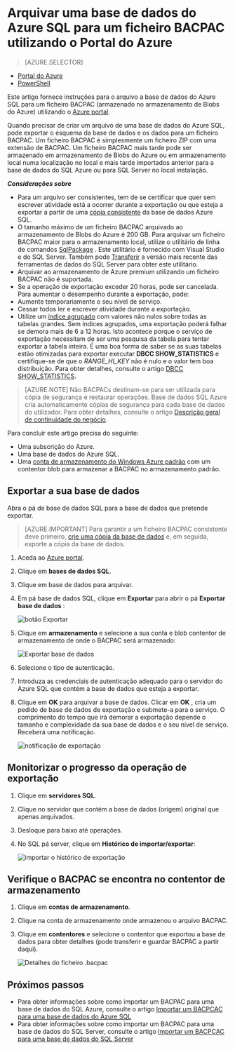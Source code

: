 <properties
    pageTitle="Arquivar uma base de dados do Azure SQL para um ficheiro BACPAC utilizando o Portal do Azure"
    description="Arquivar uma base de dados do Azure SQL para um ficheiro BACPAC utilizando o Portal do Azure"
    services="sql-database"
    documentationCenter=""
    authors="stevestein"
    manager="jhubbard"
    editor=""/>

<tags
    ms.service="sql-database"
    ms.devlang="NA"
    ms.date="08/15/2016"
    ms.author="sstein"
    ms.workload="data-management"
    ms.topic="article"
    ms.tgt_pltfrm="NA"/>


# <a name="archive-an-azure-sql-database-to-a-bacpac-file-using-the-azure-portal"></a>Arquivar uma base de dados do Azure SQL para um ficheiro BACPAC utilizando o Portal do Azure

> [AZURE.SELECTOR]
- [Portal do Azure](sql-database-export.md)
- [PowerShell](sql-database-export-powershell.md)

Este artigo fornece instruções para o arquivo a base de dados do Azure SQL para um ficheiro BACPAC (armazenado no armazenamento de Blobs do Azure) utilizando o [Azure portal](https://portal.azure.com).

Quando precisar de criar um arquivo de uma base de dados do Azure SQL, pode exportar o esquema da base de dados e os dados para um ficheiro BACPAC. Um ficheiro BACPAC é simplesmente um ficheiro ZIP com uma extensão de BACPAC. Um ficheiro BACPAC mais tarde pode ser armazenado em armazenamento de Blobs do Azure ou em armazenamento local numa localização no local e mais tarde importados anterior para a base de dados do SQL Azure ou para SQL Server no local instalação. 

***Considerações sobre***

- Para um arquivo ser consistentes, tem de se certificar que quer sem escrever atividade está a ocorrer durante a exportação ou que esteja a exportar a partir de uma [cópia consistente](sql-database-copy.md) da base de dados Azure SQL.
- O tamanho máximo de um ficheiro BACPAC arquivado ao armazenamento de Blobs do Azure é 200 GB. Para arquivar um ficheiro BACPAC maior para o armazenamento local, utilize o utilitário de linha de comandos [SqlPackage](https://msdn.microsoft.com/library/hh550080.aspx) . Este utilitário é fornecido com Visual Studio e do SQL Server. Também pode [Transferir](https://msdn.microsoft.com/library/mt204009.aspx) a versão mais recente das ferramentas de dados do SQL Server para obter este utilitário.
- Arquivar ao armazenamento de Azure premium utilizando um ficheiro BACPAC não é suportada.
- Se a operação de exportação exceder 20 horas, pode ser cancelada. Para aumentar o desempenho durante a exportação, pode:
 - Aumente temporariamente o seu nível de serviço.
 - Cessar todos ler e escrever atividade durante a exportação.
 - Utilize um [índice agrupado](https://msdn.microsoft.com/library/ms190457.aspx) com valores não nulos sobre todas as tabelas grandes. Sem índices agrupados, uma exportação poderá falhar se demora mais de 6 a 12 horas. Isto acontece porque o serviço de exportação necessitam de ser uma pesquisa da tabela para tentar exportar a tabela inteira. É uma boa forma de saber se as suas tabelas estão otimizadas para exportar executar **DBCC SHOW_STATISTICS** e certifique-se de que o *RANGE_HI_KEY* não é nulo e o valor tem boa distribuição. Para obter detalhes, consulte o artigo [DBCC SHOW_STATISTICS](https://msdn.microsoft.com/library/ms174384.aspx).


> [AZURE.NOTE] Não BACPACs destinam-se para ser utilizada para cópia de segurança e restaurar operações. Base de dados SQL Azure cria automaticamente cópias de segurança para cada base de dados do utilizador. Para obter detalhes, consulte o artigo [Descrição geral de continuidade do negócio](sql-database-business-continuity.md).

Para concluir este artigo precisa do seguinte:

- Uma subscrição do Azure.
- Uma base de dados do Azure SQL. 
- Uma [conta de armazenamento do Windows Azure padrão](../storage/storage-create-storage-account.md) com um contentor blob para armazenar a BACPAC no armazenamento padrão.

## <a name="export-your-database"></a>Exportar a sua base de dados

Abra o pá de base de dados SQL para a base de dados que pretende exportar.

> [AZURE.IMPORTANT] Para garantir a um ficheiro BACPAC consistente deve primeiro, [crie uma cópia da base de dados](sql-database-copy.md) e, em seguida, exporte a cópia da base de dados. 

1.  Aceda ao [Azure portal](https://portal.azure.com).
2.  Clique em **bases de dados SQL**.
3.  Clique em base de dados para arquivar.
4.  Em pá base de dados SQL, clique em **Exportar** para abrir o pá **Exportar base de dados** :

    ![botão Exportar][1]

5.  Clique em **armazenamento** e selecione a sua conta e blob contentor de armazenamento de onde o BACPAC será armazenado:

    ![Exportar base de dados][2]

6. Selecione o tipo de autenticação. 
7.  Introduza as credenciais de autenticação adequado para o servidor do Azure SQL que contém a base de dados que esteja a exportar.
8.  Clique em **OK** para arquivar a base de dados. Clicar em **OK** , cria um pedido de base de dados de exportação e submete-a para o serviço. O comprimento do tempo que irá demorar a exportação depende o tamanho e complexidade da sua base de dados e o seu nível de serviço. Receberá uma notificação.

    ![notificação de exportação][3]

## <a name="monitor-the-progress-of-the-export-operation"></a>Monitorizar o progresso da operação de exportação

1.  Clique em **servidores SQL**.
2.  Clique no servidor que contém a base de dados (origem) original que apenas arquivados.
3.  Desloque para baixo até operações.
4.  No SQL pá server, clique em **Histórico de importar/exportar**:

    ![importar o histórico de exportação][4]

## <a name="verify-the-bacpac-is-in-your-storage-container"></a>Verifique o BACPAC se encontra no contentor de armazenamento

1.  Clique em **contas de armazenamento**.
2.  Clique na conta de armazenamento onde armazenou o arquivo BACPAC.
3.  Clique em **contentores** e selecione o contentor que exportou a base de dados para obter detalhes (pode transferir e guardar BACPAC a partir daqui).

    ![Detalhes do ficheiro .bacpac][5]  

## <a name="next-steps"></a>Próximos passos

- Para obter informações sobre como importar um BACPAC para uma base de dados do SQL Azure, consulte o artigo [Importar um BACPCAC para uma base de dados do Azure SQL](sql-database-import.md)
- Para obter informações sobre como importar um BACPAC para uma base de dados do SQL Server, consulte o artigo [Importar um BACPCAC para uma base de dados do SQL Server](https://msdn.microsoft.com/library/hh710052.aspx)



<!--Image references-->
[1]: ./media/sql-database-export/export.png
[2]: ./media/sql-database-export/export-blade.png
[3]: ./media/sql-database-export/export-notification.png
[4]: ./media/sql-database-export/export-history.png
[5]: ./media/sql-database-export/bacpac-archive.png

